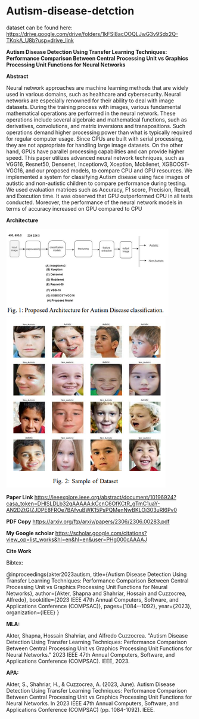 # Autism-disease-detction

dataset can be found here: https://drive.google.com/drive/folders/1kFSl8acOOQLJwG3v9Sdx2Q-TKpkA_U8b?usp=drive_link


**Autism Disease Detection Using Transfer Learning Techniques: Performance Comparison Between Central Processing Unit vs Graphics Processing Unit Functions for Neural Networks**

**Abstract**

Neural network approaches are machine learning 
methods that are widely used in various domains, such as 
healthcare and cybersecurity. Neural networks are especially 
renowned for their ability to deal with image datasets. During the 
training process with images, various fundamental mathematical 
operations are performed in the neural network. These operations 
include several algebraic and mathematical functions, such as 
derivatives, convolutions, and matrix inversions and transpositions. Such operations demand higher processing power than what 
is typically required for regular computer usage. Since CPUs 
are built with serial processing, they are not appropriate for 
handling large image datasets. On the other hand, GPUs have 
parallel processing capabilities and can provide higher speed.
This paper utilizes advanced neural network techniques, such as 
VGG16, Resnet50, Densenet, Inceptionv3, Xception, Mobilenet, 
XGBOOST-VGG16, and our proposed models, to compare CPU 
and GPU resources. We implemented a system for classifying 
Autism disease using face images of autistic and non-autistic 
children to compare performance during testing. We used evaluation matrices such as Accuracy, F1 score, Precision, Recall, and 
Execution time. It was observed that GPU outperformed CPU 
in all tests conducted. Moreover, the performance of the neural 
network models in terms of accuracy increased on GPU compared 
to CPU


**Architecture**

 ![Framework](./images/fig1.png)
  ![Framework](./images/fig2.png)


**Paper Link**
https://ieeexplore.ieee.org/abstract/document/10196924?casa_token=DHISLDLb32gAAAAA:kCcnC6OfKCtR_gTmC1uaY-AN2DZtGIZJDPE8FROe7BAfvuBWK15PsPQMenNwBKLOj303uRl6Pv0

**PDF Copy**
https://arxiv.org/ftp/arxiv/papers/2306/2306.00283.pdf

**My Google scholar**
https://scholar.google.com/citations?view_op=list_works&hl=en&hl=en&user=PHg000cAAAAJ


  **Cite Work**

  Bibtex:  
  
  @inproceedings{akter2023autism,
  title={Autism Disease Detection Using Transfer Learning Techniques: Performance Comparison Between Central Processing Unit vs Graphics Processing Unit Functions for Neural Networks},
  author={Akter, Shapna and Shahriar, Hossain and Cuzzocrea, Alfredo},
  booktitle={2023 IEEE 47th Annual Computers, Software, and Applications Conference (COMPSAC)},
  pages={1084--1092},
  year={2023},
  organization={IEEE}
}


**MLA:**

Akter, Shapna, Hossain Shahriar, and Alfredo Cuzzocrea. "Autism Disease Detection Using Transfer Learning Techniques: Performance Comparison Between Central Processing Unit vs Graphics Processing Unit Functions for Neural Networks." 2023 IEEE 47th Annual Computers, Software, and Applications Conference (COMPSAC). IEEE, 2023.

**APA:**

Akter, S., Shahriar, H., & Cuzzocrea, A. (2023, June). Autism Disease Detection Using Transfer Learning Techniques: Performance Comparison Between Central Processing Unit vs Graphics Processing Unit Functions for Neural Networks. In 2023 IEEE 47th Annual Computers, Software, and Applications Conference (COMPSAC) (pp. 1084-1092). IEEE.




